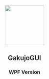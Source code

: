 <br />
<p align="center">
  <a href="https://github.com/xyzyxJP/GakujoGUI-WPF" target="blank">
    <img src="https://github.com/xyzyxJP/GakujoGUI-WPF/blob/main/GakujoGUI/Resources/GakujoGUI.png?raw=true" width="128">
  </a>
  <h2 align="center" style="font-weight: 600">GakujoGUI</h2>
  <h3 align="center" style="">WPF Version</h3>
  
</p>

